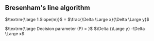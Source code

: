 ## Bresenham's line algorithm
$\textrm{\large 1.Slope(m)}$ = $\frac{\Delta \Large x}{\Delta \Large y}$

$\textrm{\large Decision parameter (P) = }$ $\Delta {\Large y} -\Delta \Large x$

